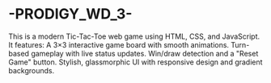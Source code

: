 # -PRODIGY_WD_3-
This is a modern Tic-Tac-Toe web game using HTML, CSS, and JavaScript. It features:  A 3×3 interactive game board with smooth animations.  Turn-based gameplay with live status updates.  Win/draw detection and a "Reset Game" button.  Stylish, glassmorphic UI with responsive design and gradient backgrounds.
